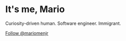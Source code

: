 
# It's me, Mario

Curiosity-driven human. Software engineer. Immigrant.

<a href="https://twitter.com/mariomenjr?ref_src=twsrc%5Etfw" class="twitter-follow-button" data-show-count="false">Follow @mariomenjr</a><script async src="https://platform.twitter.com/widgets.js" charset="utf-8"></script>